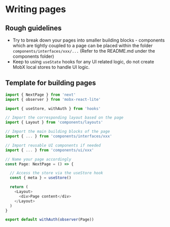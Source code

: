 # Writing pages

## Rough guidelines

- Try to break down your pages into smaller building blocks - components which are tightly coupled to a page can be placed within the folder `components/interfaces/xxx/...` (Refer to the README.md under the components folder)
- Keep to using `useState` hooks for any UI related logic, do not create MobX local stores to handle UI logic.

## Template for building pages

```ts
import { NextPage } from 'next'
import { observer } from 'mobx-react-lite'

import { useStore, withAuth } from 'hooks'

// Import the corresponding layout based on the page
import { Layout } from 'components/layouts'

// Import the main building blocks of the page
import { ... } from 'components/interfaces/xxx'

// Import reusable UI components if needed
import { ... } from 'components/ui/xxx'

// Name your page accordingly
const Page: NextPage = () => {

  // Access the store via the useStore hook
  const { meta } = useStore()

  return (
    <Layout>
      <div>Page content</div>
    </Layout>
  )
}

export default withAuth(observer(Page))
```
